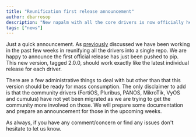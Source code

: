 ```yaml
---
title: "Reunification first release announcement"
author: dbarrosop
description: "New napalm with all the core drivers is now officially here. Come and check it out."
tags: ["news"]
---
```



Just a quick announcement. As [previously](/reunification-beta-announcement) discussed we have been working in the past few weeks in reunifying all the drivers into a single repo. We are happy to announce the first official release has just been pushed to pip. This new version, tagged 2.0.0, should work exactly like the latest individual release for each driver.

There are a few administrative things to deal with but other than that this version should be ready for mass consumption. The only disclaimer to add is that the community drivers (FortiOS, Pluribus, PANOS, MikroTik, VyOS and cumulus) have not yet been migrated as we are trying to get the community more involved on those. We will prepare some documentation and prepare an announcement for those in the upcoming weeks.

As always, if you have any comment/concern or find any issues don't hesitate to let us know.
